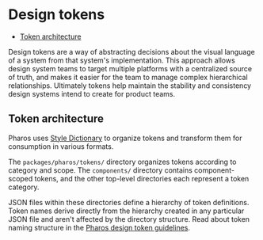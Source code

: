 # Design tokens

<!-- toc -->

- [Token architecture](#token-architecture)

<!-- tocstop -->

Design tokens are a way of abstracting decisions about the visual language of a system from that system's implementation. This approach allows design system teams to target multiple platforms with a centralized source of truth, and makes it easier for the team to manage complex hierarchical relationships. Ultimately tokens help maintain the stability and consistency design systems intend to create for product teams.

## Token architecture

Pharos uses [Style Dictionary](https://github.com/amzn/style-dictionary) to organize tokens and transform them for consumption in various formats.

The `packages/pharos/tokens/` directory organizes tokens according to category and scope. The `components/` directory contains component-scoped tokens, and the other top-level directories each represent a token category.

JSON files within these directories define a hierarchy of token definitions. Token names derive directly from the hierarchy created in any particular JSON file and aren't affected by the directory structure. Read about token naming structure in the [Pharos design token guidelines](https://www.jstor.org/pharos/design-tokens).
